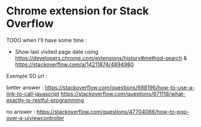 # Chrome extension for Stack Overflow

TODO when I'll have some time :
- Show last visited page date using https://developers.chrome.com/extensions/history#method-search & https://stackoverflow.com/a/14211874/4894980

Exemple SO url :

better answer : 
https://stackoverflow.com/questions/688196/how-to-use-a-link-to-call-javascript
https://stackoverflow.com/questions/671118/what-exactly-is-restful-programming

no answer : https://stackoverflow.com/questions/47704086/how-to-pop-over-a-uiviewcontroller